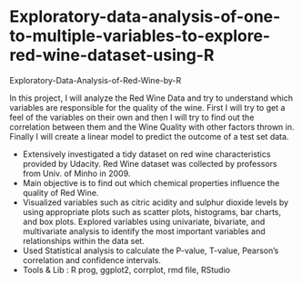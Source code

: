 # Exploratory-data-analysis-of-one-to-multiple-variables-to-explore-red-wine-dataset-using-R

Exploratory-Data-Analysis-of-Red-Wine-by-R

In this project, I will analyze the Red Wine Data and try to understand which variables are responsible for the quality of the wine. First I will try to get a feel of the variables on their own and then I will try to find out the correlation between them and the Wine Quality with other factors thrown in. Finally I will create a linear model to predict the outcome of a test set data.
- Extensively investigated a tidy dataset on red wine characteristics provided by Udacity. Red Wine dataset was collected by professors from Univ. of Minho in 2009.
- Main objective is to find out which chemical properties influence the quality of Red Wine.
- Visualized variables such as citric acidity and sulphur dioxide levels by using appropriate plots such as scatter plots, histograms, bar charts, and box plots. Explored variables using univariate, bivariate, and multivariate analysis to identify the most important variables and relationships within the data set.
- Used Statistical analysis to calculate the P-value, T-value, Pearson’s correlation and confidence intervals.
- Tools & Lib : R prog, ggplot2, corrplot, rmd file, RStudio
